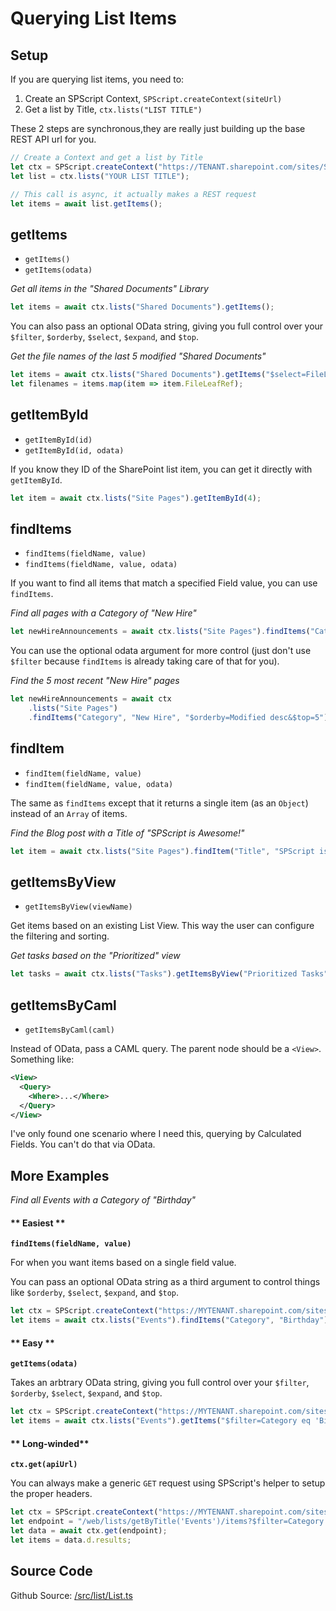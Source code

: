 # Querying List Items

## Setup

If you are querying list items, you need to:

1. Create an SPScript Context, `SPScript.createContext(siteUrl)`
2. Get a list by Title, `ctx.lists("LIST TITLE")`

These 2 steps are synchronous,they are really just building up the base REST API url for you.

```javascript
// Create a Context and get a list by Title
let ctx = SPScript.createContext("https://TENANT.sharepoint.com/sites/SITE");
let list = ctx.lists("YOUR LIST TITLE");

// This call is async, it actually makes a REST request
let items = await list.getItems();
```

## getItems

- `getItems()`
- `getItems(odata)`

_Get all items in the "Shared Documents" Library_

```javascript
let items = await ctx.lists("Shared Documents").getItems();
```

You can also pass an optional OData string, giving you full control over your `$filter`, `$orderby`, `$select`, `$expand`, and `$top`.

_Get the file names of the last 5 modified "Shared Documents"_

```javascript
let items = await ctx.lists("Shared Documents").getItems("$select=FileLeafRef&$orderby=Modified desc&$top=5");
let filenames = items.map(item => item.FileLeafRef);
```

## getItemById

- `getItemById(id)`
- `getItemById(id, odata)`

If you know they ID of the SharePoint list item, you can get it directly with `getItemById`.

```javascript
let item = await ctx.lists("Site Pages").getItemById(4);
```

## findItems

- `findItems(fieldName, value)`
- `findItems(fieldName, value, odata)`

If you want to find all items that match a specified Field value, you can use `findItems`.

_Find all pages with a Category of "New Hire"_

```javascript
let newHireAnnouncements = await ctx.lists("Site Pages").findItems("Category", "New Hire");
```

You can use the optional odata argument for more control (just don't use `$filter` because `findItems` is already taking care of that for you).

_Find the 5 most recent "New Hire" pages_

```javascript
let newHireAnnouncements = await ctx
	.lists("Site Pages")
	.findItems("Category", "New Hire", "$orderby=Modified desc&$top=5");
```

## findItem

- `findItem(fieldName, value)`
- `findItem(fieldName, value, odata)`

The same as `findItems` except that it returns a single item (as an `Object`) instead of an `Array` of items.

_Find the Blog post with a Title of "SPScript is Awesome!"_

```javascript
let item = await ctx.lists("Site Pages").findItem("Title", "SPScript is Awesome!");
```

## getItemsByView

- `getItemsByView(viewName)`

Get items based on an existing List View. This way the user can configure the filtering and sorting.

_Get tasks based on the "Prioritized" view_

```javascript
let tasks = await ctx.lists("Tasks").getItemsByView("Prioritized Tasks");
```

## getItemsByCaml

- `getItemsByCaml(caml)`

Instead of OData, pass a CAML query. The parent node should be a `<View>`. Something like:

```xml
<View>
  <Query>
    <Where>...</Where>
  </Query>
</View>
```

I've only found one scenario where I need this, querying by Calculated Fields. You can't do that via OData.

## More Examples

_Find all Events with a Category of "Birthday"_

<!-- tabs:start -->

#### ** Easiest **

**`findItems(fieldName, value)`**

For when you want items based on a single field value.

You can pass an optional OData string as a third argument to control things like `$orderby`, `$select`, `$expand`, and `$top`.

```javascript
let ctx = SPScript.createContext("https://MYTENANT.sharepoint.com/sites/MYSITE");
let items = await ctx.lists("Events").findItems("Category", "Birthday");
```

#### ** Easy **

**`getItems(odata)`**

Takes an arbtrary OData string, giving you full control over your `$filter`, `$orderby`, `$select`, `$expand`, and `$top`.

```javascript
let ctx = SPScript.createContext("https://MYTENANT.sharepoint.com/sites/MYSITE");
let items = await ctx.lists("Events").getItems("$filter=Category eq 'Birthday'");
```

#### ** Long-winded**

**`ctx.get(apiUrl)`**

You can always make a generic `GET` request using SPScript's helper to setup the proper headers.

```javascript
let ctx = SPScript.createContext("https://MYTENANT.sharepoint.com/sites/MYSITE");
let endpoint = "/web/lists/getByTitle('Events')/items?$filter=Category eq 'Birthday'";
let data = await ctx.get(endpoint);
let items = data.d.results;
```

<!-- tabs:end -->

## Source Code

Github Source: [/src/list/List.ts](https://github.com/DroopyTersen/spscript/blob/master/src/list/List.ts)
